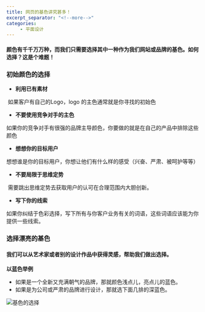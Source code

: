 ```yaml
---
title: 网页的基色讲究甚多！
excerpt_separator: "<!--more-->"
categories:
     - 平面设计
---
```


#### 颜色有千千万万种，而我们只需要选择其中一种作为我们网站或品牌的基色。如何选择？这是个难题！
<!--more-->
### 初始颜色的选择

- **利用已有素材**

​       如果客户有自己的Logo，logo 的主色通常就是你寻找的初始色

- **不要使用竞争对手的主色**

​      如果你的竞争对手有很强的品牌主导颜色，你要做的就是在自己的产品中排除这些颜色

- **想想你的目标用户**

​       想想谁是你的目标用户，你想让他们有什么样的感受（兴奋、严肃、被呵护等等）

- **不要局限于思维定势**

​      需要跳出思维定势去获取用户的认可在合理范围内大胆创新。

- **写下你的线索**

​       如果你纠结于色彩选择，写下所有与你客户业务有关的词语，这些词语应该能为你提供一些线索。



### 选择漂亮的基色

#### 我们可以从艺术家或者别的设计作品中获得灵感，帮助我们做出选择。

**以蓝色举例**

- 如果是一个全新又充满朝气的品牌，那就颜色浅点儿，亮点儿的蓝色。
- 如果是为公司或严肃的品牌进行设计，那就选下面几排的深蓝色。


![基色的选择](https://upload-images.jianshu.io/upload_images/1431805-d05fa1054b221fa8.png?imageMogr2/auto-orient/strip|imageView2/2/w/840/format/webp)